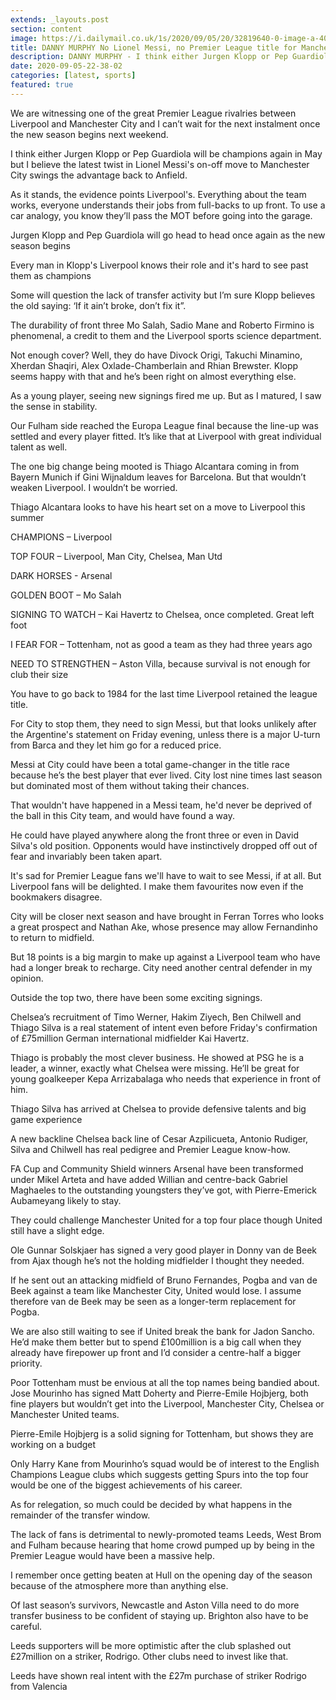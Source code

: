 ```yaml
---
extends: _layouts.post
section: content
image: https://i.dailymail.co.uk/1s/2020/09/05/20/32819640-0-image-a-40_1599333701934.jpg 
title: DANNY MURPHY No Lionel Messi, no Premier League title for Manchester City 
description: DANNY MURPHY - I think either Jurgen Klopp or Pep Guardiola will be champions again in May but I believe the latest twist in Lionel Messis on-off move to City swings the advantage back to Anfield. 
date: 2020-09-05-22-38-02 
categories: [latest, sports] 
featured: true 
--- 
```

We are witnessing one of the great Premier League rivalries between Liverpool and Manchester City and I can’t wait for the next instalment once the new season begins next weekend.

I think either Jurgen Klopp or Pep Guardiola will be champions again in May but I believe the latest twist in Lionel Messi's on-off move to Manchester City swings the advantage back to Anfield.

As it stands, the evidence points Liverpool's. Everything about the team works, everyone understands their jobs from full-backs to up front. To use a car analogy, you know they’ll pass the MOT before going into the garage.

Jurgen Klopp and Pep Guardiola will go head to head once again as the new season begins

Every man in Klopp's Liverpool knows their role and it's hard to see past them as champions

Some will question the lack of transfer activity but I’m sure Klopp believes the old saying: ‘If it ain’t broke, don’t fix it”.

The durability of front three Mo Salah, Sadio Mane and Roberto Firmino is phenomenal, a credit to them and the Liverpool sports science department. 

Not enough cover? Well, they do have Divock Origi, Takuchi Minamino, Xherdan Shaqiri, Alex Oxlade-Chamberlain and Rhian Brewster. Klopp seems happy with that and he’s been right on almost everything else.

As a young player, seeing new signings fired me up. But as I matured, I saw the sense in stability. 

Our Fulham side reached the Europa League final because the line-up was settled and every player fitted. It’s like that at Liverpool with great individual talent as well.

The one big change being mooted is Thiago Alcantara coming in from Bayern Munich if Gini Wijnaldum leaves for Barcelona. But that wouldn’t weaken Liverpool. I wouldn’t be worried.

Thiago Alcantara looks to have his heart set on a move to Liverpool this summer

CHAMPIONS – Liverpool

TOP FOUR – Liverpool, Man City, Chelsea, Man Utd

DARK HORSES - Arsenal

GOLDEN BOOT – Mo Salah

SIGNING TO WATCH – Kai Havertz to Chelsea, once completed. Great left foot

I FEAR FOR – Tottenham, not as good a team as they had three years ago

NEED TO STRENGTHEN – Aston Villa, because survival is not enough for club their size

You have to go back to 1984 for the last time Liverpool retained the league title. 

For City to stop them, they need to sign Messi, but that looks unlikely after the Argentine's statement on Friday evening, unless there is a major U-turn from Barca and they let him go for a reduced price.

Messi at City could have been a total game-changer in the title race because he’s the best player that ever lived. City lost nine times last season but dominated most of them without taking their chances. 

That wouldn't have happened in a Messi team, he'd never be deprived of the ball in this City team, and would have found a way.

He could have played anywhere along the front three or even in David Silva's old position. Opponents would have instinctively dropped off out of fear and invariably been taken apart.

It's sad for Premier League fans we'll have to wait to see Messi, if at all. But Liverpool fans will be delighted. I make them favourites now even if the bookmakers disagree.

City will be closer next season and have brought in Ferran Torres who looks a great prospect and Nathan Ake, whose presence may allow Fernandinho to return to midfield. 

But 18 points is a big margin to make up against a Liverpool team who have had a longer break to recharge. City need another central defender in my opinion.

Outside the top two, there have been some exciting signings.

Chelsea’s recruitment of Timo Werner, Hakim Ziyech, Ben Chilwell and Thiago Silva is a real statement of intent even before Friday's confirmation of £75million German international midfielder Kai Havertz.

Thiago is probably the most clever business. He showed at PSG he is a leader, a winner, exactly what Chelsea were missing. He’ll be great for young goalkeeper Kepa Arrizabalaga who needs that experience in front of him.

Thiago Silva has arrived at Chelsea to provide defensive talents and big game experience

A new backline Chelsea back line of Cesar Azpilicueta, Antonio Rudiger, Silva and Chilwell has real pedigree and Premier League know-how.

FA Cup and Community Shield winners Arsenal have been transformed under Mikel Arteta and have added Willian and centre-back Gabriel Maghaeles to the outstanding youngsters they’ve got, with Pierre-Emerick Aubameyang likely to stay.

They could challenge Manchester United for a top four place though United still have a slight edge.

Ole Gunnar Solskjaer has signed a very good player in Donny van de Beek from Ajax though he’s not the holding midfielder I thought they needed.

If he sent out an attacking midfield of Bruno Fernandes, Pogba and van de Beek against a team like Manchester City, United would lose. I assume therefore van de Beek may be seen as a longer-term replacement for Pogba.

We are also still waiting to see if United break the bank for Jadon Sancho. He’d make them better but to spend £100million is a big call when they already have firepower up front and I’d consider a centre-half a bigger priority.

Poor Tottenham must be envious at all the top names being bandied about. Jose Mourinho has signed Matt Doherty and Pierre-Emile Hojbjerg, both fine players but wouldn’t get into the Liverpool, Manchester City, Chelsea or Manchester United teams.

Pierre-Emile Hojbjerg is a solid signing for Tottenham, but shows they are working on a budget

Only Harry Kane from Mourinho’s squad would be of interest to the English Champions League clubs which suggests getting Spurs into the top four would be one of the biggest achievements of his career.

As for relegation, so much could be decided by what happens in the remainder of the transfer window.

The lack of fans is detrimental to newly-promoted teams Leeds, West Brom and Fulham because hearing that home crowd pumped up by being in the Premier League would have been a massive help.

I remember once getting beaten at Hull on the opening day of the season because of the atmosphere more than anything else.

Of last season’s survivors, Newcastle and Aston Villa need to do more transfer business to be confident of staying up. Brighton also have to be careful.

Leeds supporters will be more optimistic after the club splashed out £27million on a striker, Rodrigo. Other clubs need to invest like that.

Leeds have shown real intent with the £27m purchase of striker Rodrigo from Valencia

